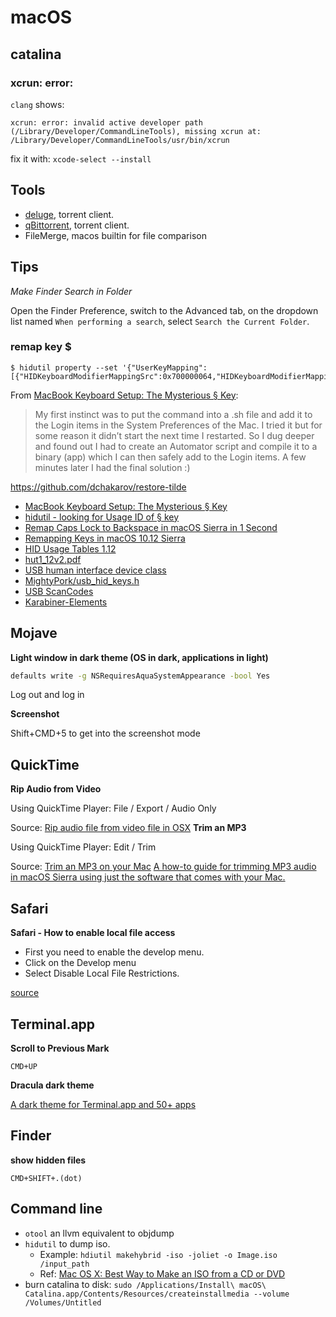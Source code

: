 # macOS

## catalina


### xcrun: error:

`clang` shows:

`xcrun: error: invalid active developer path (/Library/Developer/CommandLineTools), missing xcrun at: /Library/Developer/CommandLineTools/usr/bin/xcrun`

fix it with: `xcode-select --install`

## Tools

* [deluge](https://deluge-torrent.org/), torrent client.
* [qBittorrent](https://www.qbittorrent.org/), torrent client.
* FileMerge, macos builtin for file comparison


## Tips

*Make Finder Search in Folder*

Open the Finder Preference, switch to the Advanced tab, on the dropdown list named `When performing a search`, select `Search the Current Folder`.

### remap key $

```
$ hidutil property --set '{"UserKeyMapping":[{"HIDKeyboardModifierMappingSrc":0x700000064,"HIDKeyboardModifierMappingDst":0x700000035}]}'
```

From [MacBook Keyboard Setup: The Mysterious § Key]:

> My first instinct was to put the command into a .sh file and add it to the Login items in the System Preferences of the Mac. I tried it but for some reason it didn’t start the next time I restarted. So I dug deeper and found out I had to create an Automator script and compile it to a binary (app) which I can then safely add to the Login items. A few minutes later I had the final solution :)

<https://github.com/dchakarov/restore-tilde>

- [MacBook Keyboard Setup: The Mysterious § Key]
- [ hidutil - looking for Usage ID of § key ](https://discussions.apple.com/thread/8133633)
- [Remap Caps Lock to Backspace in macOS Sierra in 1 Second](http://homeowmorphism.com/articles/17/Remap-CapsLock-Backspace-Sierra)
- [Remapping Keys in macOS 10.12 Sierra](https://developer.apple.com/library/archive/technotes/tn2450/_index.html)
- [HID Usage Tables 1.12](https://www.usb.org/document-library/hid-usage-tables-112)
- [hut1_12v2.pdf](https://www.usb.org/sites/default/files/documents/hut1_12v2.pdf)
- [USB human interface device class](https://en.wikipedia.org/wiki/USB_human_interface_device_class)
- [ MightyPork/usb_hid_keys.h](https://gist.github.com/MightyPork/6da26e382a7ad91b5496ee55fdc73db2)
- [USB ScanCodes](https://www.win.tue.nl/~aeb/linux/kbd/scancodes-14.html)
- [Karabiner-Elements](https://pqrs.org/osx/karabiner/)


[MacBook Keyboard Setup: The Mysterious § Key]: https://dchakarov.com/blog/macbook-remap-keys/

## Mojave

**Light window in dark theme (OS in dark, applications in light)**

```sh
defaults write -g NSRequiresAquaSystemAppearance -bool Yes
```

Log out and log in

**Screenshot**

Shift+CMD+5 to get into the screenshot mode

## QuickTime

**Rip Audio from Video**

Using QuickTime Player: File / Export / Audio Only

Source: [Rip audio file from video file in OSX](https://apple.stackexchange.com/questions/113125/rip-audio-file-from-video-file-in-osx) 
**Trim an MP3**

Using QuickTime Player: Edit / Trim


Source: [Trim an MP3 on your Mac](http://osxdaily.com/2010/09/16/trim-mp3-on-your-mac/) [A how-to guide for trimming MP3 audio in macOS Sierra using just the software that comes with your Mac.](https://biteable.com/blog/tips/trimming-audio-macos/)

## Safari

**Safari - How to enable local file access**

 * First you need to enable the develop menu.
 * Click on the Develop menu
 * Select Disable Local File Restrictions.

[source](https://ccm.net/faq/36342-safari-how-to-enable-local-file-access)

## Terminal.app

**Scroll to Previous Mark**

`CMD+UP`

**Dracula dark theme**

[A dark theme for Terminal.app and 50+ apps](https://draculatheme.com/terminal/)

## Finder

**show hidden files**

`CMD+SHIFT+.(dot)`

## Command line

* `otool` an llvm equivalent to objdump
* `hidutil` to dump iso.
  * Example: `hdiutil makehybrid -iso -joliet -o Image.iso /input_path`
  * Ref: [Mac OS X: Best Way to Make an ISO from a CD or DVD](https://superuser.com/questions/85987/mac-os-x-best-way-to-make-an-iso-from-a-cd-or-dvd)
* burn catalina to disk: `sudo /Applications/Install\ macOS\ Catalina.app/Contents/Resources/createinstallmedia --volume /Volumes/Untitled`
